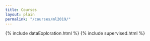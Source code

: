 ```yaml
---
title: Courses
layout: plain
permalink: "/courses/ml2019/"
---
```


{% include dataExploration.html %}
{% include supervised.html %}

